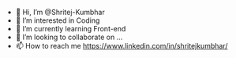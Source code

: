 - 👋 Hi, I’m @Shritej-Kumbhar
- 👀 I’m interested in Coding
- 🌱 I’m currently learning Front-end
- 💞️ I’m looking to collaborate on ...
- 📫 How to reach me https://www.linkedin.com/in/shritejkumbhar/

<!---
Shritej-Kumbhar/Shritej-Kumbhar is a ✨ special ✨ repository because its `README.md` (this file) appears on your GitHub profile.
You can click the Preview link to take a look at your changes.
--->
